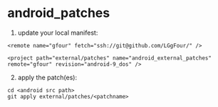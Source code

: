 # android_patches

1. update your local manifest:

~~~
<remote name="gfour" fetch="ssh://git@github.com/LGgFour/" />

<project path="external/patches" name="android_external_patches" remote="gfour" revision="android-9_dos" />
~~~

2. apply the patch(es):

~~~
cd <android src path>
git apply external/patches/<patchname>
~~~
